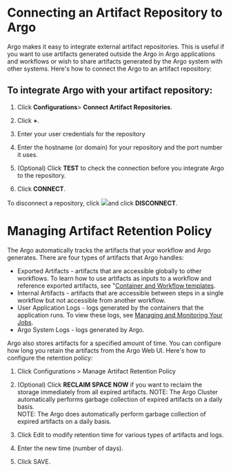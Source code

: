 # Connecting an Artifact Repository to Argo

Argo makes it easy to integrate external artifact repositories. This is useful if you want to use artifacts generated outside the Argo in Argo applications and workflows or wish to share artifacts generated by the Argo system with other systems. Here's how to connect the Argo to an artifact repository:

## To integrate Argo with your artifact repository:

1.  Click **Configurations**> **Connect Artifact Repositories**.

2.  Click **+**.

3.  Enter your user credentials for the repository
4.  Enter the hostname (or domain) for your repository and the port number it uses.
5.  (Optional) Click **TEST** to check the connection before you integrate Argo to the repository.
6.  Click **CONNECT**.

To disconnect a repository, click ![](../docs/images/pencil_4_editing.png)and click **DISCONNECT**.

# Managing Artifact Retention Policy

The Argo automatically tracks the artifacts that your workflow and Argo generates. There are four types of artifacts that Argo handles:

*   Exported Artifacts - artifacts that are accessible globally to other workflows. To learn how to use artifacts as inputs to a workflow and reference exported artifacts, see "[Container and Workflow templates](#/docs;doc=%2F..%2Fyaml%2Fcontainer_templates.md).
*   Internal Artifacts - artifacts that are accessible between steps in a single workflow but not accessible from another workflow.
*   User Application Logs - logs generated by the containers that the application runs. To view these logs, see [Managing and Monitoring Your Jobs](#/docs;doc=%2Ftimeline%2Fjobs_notused.md).
*   Argo System Logs - logs generated by Argo.

Argo also stores artifacts for a specified amount of time. You can configure how long you retain the artifacts from the Argo Web UI. Here's how to configure the retention policy:

1.  Click Configurations > Manage Artifact Retention Policy

2.  (Optional) Click **RECLAIM SPACE NOW** if you want to reclaim the storage immediately from all expired artifacts. NOTE: The Argo Cluster automatically performs garbage collection of expired artifacts on a daily basis.  
    NOTE: The Argo does automatically perform garbage collection of expired artifacts on a daily basis.
3.  Click Edit to modify retention time for various types of artifacts and logs.

4.  Enter the new time (number of days).
5.  Click SAVE.